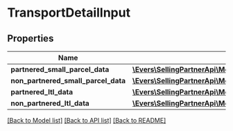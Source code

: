 # TransportDetailInput

## Properties
Name | Type | Description | Notes
------------ | ------------- | ------------- | -------------
**partnered_small_parcel_data** | [**\Evers\SellingPartnerApi\Model\PartneredSmallParcelDataInput**](PartneredSmallParcelDataInput.md) |  | [optional] 
**non_partnered_small_parcel_data** | [**\Evers\SellingPartnerApi\Model\NonPartneredSmallParcelDataInput**](NonPartneredSmallParcelDataInput.md) |  | [optional] 
**partnered_ltl_data** | [**\Evers\SellingPartnerApi\Model\PartneredLtlDataInput**](PartneredLtlDataInput.md) |  | [optional] 
**non_partnered_ltl_data** | [**\Evers\SellingPartnerApi\Model\NonPartneredLtlDataInput**](NonPartneredLtlDataInput.md) |  | [optional] 

[[Back to Model list]](../README.md#documentation-for-models) [[Back to API list]](../README.md#documentation-for-api-endpoints) [[Back to README]](../README.md)


